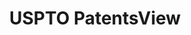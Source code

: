---
layout: default
bigquery: https://console.cloud.google.com/bigquery?p=patents-public-data&d=patentsview&page=dataset
citation: Attribution should be given to PatentsView for use, distribution, or derivative
  works.
code: https://github.com/CSSIP-AIR/PatentsView-Code-Snippets/
contributors: USPTO
cost: None
description: 'PatentsView includes US patent data including raw data (summaries, applications,
  pregrant applications), disambugations of inventors and assignees, and inventor
  gender estimates.  Also foreign priority data, # of figures and sheets, and government
  interest statements.'
documentation: https://patentsview.org/query/builder-faqs
last_edit: 04/10/2022, 17:26:33
location: https://patentsview.org/
maintained_by: USPTO
record_creation_timestamp: 12/2/2020 17:20:46
schema_fields:
- subgroup_id
- disamb_inventor_id_20200331
- disamb_assignee_id_20200331
- rawassignee_id
- disamb_assignee_id_20191231
- county
- role
- disamb_inventor_id_20170307
- classification_value
- mainclass_id
- withdrawn
- kind
- disamb_inventor_id_20181127
- text
- category
- disamb_inventor_id_20201229
- subcategory_id
- disamb_inventor_id_20171003
- lawyer_id
- classification_data_source
- lapse_of_patent
- num
- disamb_inventor_id_20171226
- f102_date
- disamb_assignee_id_20191008
- group
- level_three
- relkind
- num_figures
- number
- subsection_id
- disamb_assignee_id_20190820
- field_id
- classification_level
- gi_statement
- inventor_id
- citation_id
- num_sheets
- field_title
- disamb_assignee_id_20200929
- doctype
- country_transformed
- deceased
- name_last
- _102_date
- title
- category_id
- longitude
- assignee_id
- _371_date
- term_disclaimer
- lname
- subgroup
- symbol_position
- latitude
- disclaimer_date
- attribution_status
- type
- state_fips
- disamb_inventor_id_20191231
- sector_title
- disamb_inventor_id_20200929
- term_grant
- applicant_type
- disamb_inventor_id_20190312
- rule_47
- patent_id
- action_date
- reldocno
- organization
- male
- subclass
- designation
- name
- contract_award_number
- group_id
- section
- ipc_version_indicator
- uuid
- disamb_assignee_id_20200630
- location_id
- dependent
- male_flag
- county_fips
- disamb_inventor_id_20180528
- num_claims
- rel_id
- date
- status
- rawlocation_id
- disamb_inventor_id_20200630
- disamb_inventor_id_20170808
- main_group
- application_id
- subclass_id
- abstract
- country
- f371_date
- rawinventor_id
- series_code
- ipc_class
- id
- sequence
- variety
- level_two
- disamb_assignee_id_20181127
- classification_status
- level_one
- fname
- exemplary
- state
- latlong
- length
- organization_id
- city
- disamb_inventor_id_20190820
- term_extension
- disamb_inventor_id_20191008
- name_first
- section_id
- publication_number
- latin_name
- doc_type
- filename
- disamb_assignee_id_20190312
shortname: patentsview
tags:
- disambiguation
- United States
- gender
terms_of_use: Creative Commons Attribution 4.0 International License.
timeframe: 1963-1999
title: USPTO PatentsView
uuid: cf1780b1-e265-4e49-8d1d-83b9cfe0fd9a
---